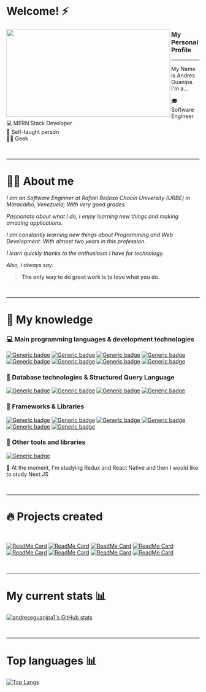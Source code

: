 # Welcome! ⚡ 

<p>
  <img align="left" width="427" height="228" src="https://blog.dankicode.com/wp-content/uploads/2018/03/introdu%C3%A7%C3%A3o-ao-javascript.png">
  
### My Personal Profile 
---

My Name is Andres Guanipa.  I'm a...

:mortar_board: Software Engineer<br>
:computer: MERN Stack Developer <br>
:book: Self-taught person <br>
👨‍💻 Geek <br>
</p>

<br> 

---

# 👨‍💼 About me

*I am an Software Enginner at Rafael Belloso Chacín University (URBE) in Maracaibo, Venezuela; With very good grades.*

*Passionate about what I do, I enjoy learning new things and making amazing applications.*

*I am constantly learning new things about Programming and Web Development. With almost two years in this profession.*

*I learn quickly thanks to the enthusiasm I have for technology.*

*Also, I always say:*

>**The only way to do great work is to love what you do.**

<br>

---

# 🧠 My knowledge
### :computer: Main programming languages & development technologies
[![Generic badge](https://img.shields.io/badge/JavaScript-85%25-brightgreen.svg?style=flat&logo=javascript)](https://javascript.info/)
[![Generic badge](https://img.shields.io/badge/NodeJS-80%25-brightgreen.svg?style=flat&logo=Node.js)](https://nodejs.org/)
[![Generic badge](https://img.shields.io/badge/PHP-75%25-brightgreen.svg?style=flat&logo=php)](https://www.php.net/)
[![Generic badge](https://img.shields.io/badge/Python-50%25-brightgreen.svg?style=flat&logo=python)](https://www.python.org/)
[![Generic badge](https://img.shields.io/badge/TypeScript-70%25-brightgreen.svg?style=flat&logo=typescript)](https://www.typescriptlang.org/docs/home.html)
[![Generic badge](https://img.shields.io/badge/HTML5-88%25-brightgreen.svg?style=flat&logo=html5)](https://html.spec.whatwg.org/multipage/)
[![Generic badge](https://img.shields.io/badge/JSON-85%25-brightgreen.svg?style=flat&logo=json)](https://www.json.org/json-en.html)
[![Generic badge](https://img.shields.io/badge/NPM-✓-brightgreen.svg?style=flat&logo=npm)](https://www.npmjs.com/~jasp402)
<br>
### :floppy_disk: Database technologies & Structured Query Language
[![Generic badge](https://img.shields.io/badge/MongoDB-70%25-brightgreen.svg?style=flat&labelColor=40A4C4&logo=mongodb)](https://docs.mongodb.com/)
[![Generic badge](https://img.shields.io/badge/MySQL-80%25-brightgreen.svg?style=flat&labelColor=40A4C4&logo=mysql)](https://shields.io/)
[![Generic badge](https://img.shields.io/badge/PostgreSQL-60%25-brightgreen.svg?style=flat&labelColor=40A4C4&logo=postgresql)](https://shields.io/)
[![Generic badge](https://img.shields.io/badge/IndexedDB-✓-brightgreen.svg?style=flat&labelColor=106d9f)](https://developer.mozilla.org/es/docs/Web/API/IndexedDB_API)
<br>
### :wrench: Frameworks & Libraries
[![Generic badge](https://img.shields.io/badge/ReactJS-70%25-brightgreen.svg?style=flat&labelColor=106d9f&logo=react)](https://shields.io/)
[![Generic badge](https://img.shields.io/badge/ExpressJS-80%25-brightgreen.svg?style=flat&labelColor=106d9f&logo=express)](https://shields.io/)
[![Generic badge](https://img.shields.io/badge/Bootstrap-✓-brightgreen.svg?style=flat&labelColor=106d9f&logo=bootstrap)](https://shields.io/)
[![Generic badge](https://img.shields.io/badge/GIT-✓-brightgreen.svg?style=flat&labelColor=106d9f&logo=git)](https://shields.io/)
[![Generic badge](https://img.shields.io/badge/Nodemon-✓-brightgreen.svg?style=flat&labelColor=106d9f&logo=nodemon)](https://shields.io/)
[![Generic badge](https://img.shields.io/badge/WordPress-✓-brightgreen.svg?style=flat&labelColor=106d9f&logo=wordpress)](https://shields.io/)
<br>
### :paperclip: Other tools and libraries
[![Generic badge](https://img.shields.io/badge/Sequelize-✓-brightgreen.svg?style=flat&labelColor=106d9f)](https://sequelize.org/)


🏃‍ At the moment, I'm studying Redux and React Native and then I would like to study Next.JS

<br>

---

# 🔥 Projects created

<br>

[![ReadMe Card](https://github-readme-stats.vercel.app/api/pin/?username=adrianjm1&repo=Backend-Drugstore)](https://github.com/Adrianjm1/Backend-Drugstore/tree/backendAG)
[![ReadMe Card](https://github-readme-stats.vercel.app/api/pin/?username=Adrianjm1&repo=Front-End-Drugstore)](https://github.com/Adrianjm1/Front-End-Drugstore/tree/frontAG)
[![ReadMe Card](https://github-readme-stats.vercel.app/api/pin/?username=Adrianjm1&repo=Sistema-de-cobranzas)](https://github.com/Adrianjm1/Sistema-de-cobranzas/tree/contributionsAndres)
[![ReadMe Card](https://github-readme-stats.vercel.app/api/pin/?username=Adrianjm1&repo=Sistema-lagomall-frontEnd)](https://github.com/Adrianjm1/Sistema-lagomall-frontEnd/tree/FrontAndres)
[![ReadMe Card](https://github-readme-stats.vercel.app/api/pin/?username=andreseguanipa1&repo=calculator-IOS)](https://github.com/andreseguanipa1/calculator-IOS)
[![ReadMe Card](https://github-readme-stats.vercel.app/api/pin/?username=andreseguanipa1&repo=react-native-cotizador)](https://github.com/andreseguanipa1/react-native-cotizador)
[![ReadMe Card](https://github-readme-stats.vercel.app/api/pin/?username=andreseguanipa1&repo=node-chat)](https://github.com/andreseguanipa1/node-chat)
[![ReadMe Card](https://github-readme-stats.vercel.app/api/pin/?username=andreseguanipa1&repo=react-gifexpertapp)](https://github.com/andreseguanipa1/react-gifexpertapp)

<br>

---

# My current stats 📊
[![andreseguanipa1's GitHub stats](https://github-readme-stats.vercel.app/api?username=andreseguanipa1&show_icons=true&theme=algolia)](https://github.com/anuraghazra/github-readme-stats)

<br>

---

# Top languages 📊
[![Top Langs](https://github-readme-stats.vercel.app/api/top-langs/?username=andreseguanipa1&layout=compact&theme=algolia)](https://github.com/anuraghazra/github-readme-stats)
